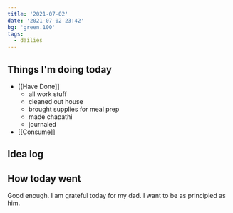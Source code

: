 ```yaml
---
title: '2021-07-02'
date: '2021-07-02 23:42'
bg: 'green.100'
tags:
  - dailies
---
```


## Things I'm doing today

- [[Have Done]]
	- all work stuff
	- cleaned out house
	- brought supplies for meal prep
	- made chapathi
	- journaled
- [[Consume]]

## Idea log


## How today went
Good enough. I am grateful today for my dad. I want to be as principled as him.
